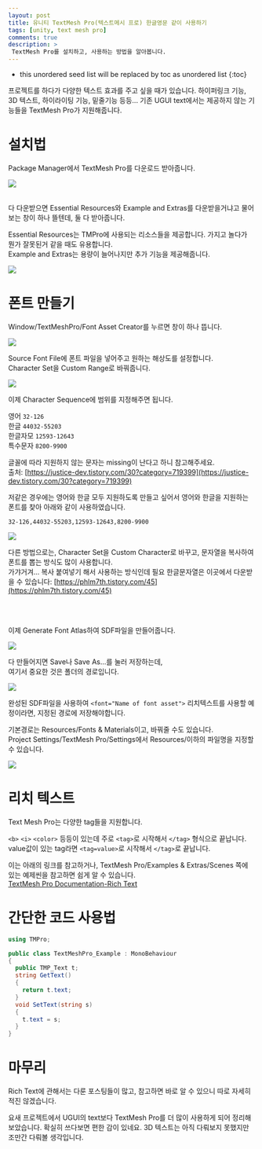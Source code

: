 ```yaml
---
layout: post
title: 유니티 TextMesh Pro(텍스트메시 프로) 한글영문 같이 사용하기
tags: [unity, text mesh pro]
comments: true
description: >
 TextMesh Pro를 설치하고, 사용하는 방법을 알아봅니다.
---
```


* this unordered seed list will be replaced by toc as unordered list
{:toc}

프로젝트를 하다가 다양한 텍스트 효과를 주고 싶을 때가 있습니다. 하이퍼링크 기능, 3D 텍스트, 하이라이팅 기능, 밑줄기능 등등... 기존 UGUI text에서는 제공하지 않는 기능들을 TextMesh Pro가 지원해줍니다.

# 설치법

Package Manager에서 TextMesh Pro를 다운로드 받아줍니다.

<a href="https://lh3.googleusercontent.com/giS2I68nsbI8Q4oTeaoWzDrTTq4WwOO1HIqI-rJAmu8_044jhVuHJK-HOGdC55_X_DFvaO-KXvn-aEgNO5IKyFoANELla51F3CFPK_2TlKKkjDGePI7Tc97gxPdKkf0vD-893ttEpQ=w2400?source=screenshot.guru"> <img src="https://lh3.googleusercontent.com/giS2I68nsbI8Q4oTeaoWzDrTTq4WwOO1HIqI-rJAmu8_044jhVuHJK-HOGdC55_X_DFvaO-KXvn-aEgNO5IKyFoANELla51F3CFPK_2TlKKkjDGePI7Tc97gxPdKkf0vD-893ttEpQ=w600-h315-p-k" /> </a>  
<br/>

다 다운받으면 Essential Resources와 Example and Extras를 다운받을거냐고 물어보는 창이 하나 뜰텐데, 둘 다 받아줍니다.

Essential Resources는 TMPro에 사용되는 리소스들을 제공합니다. 가지고 놀다가 뭔가 잘못된거 같을 때도 유용합니다.  
Example and Extras는 용량이 늘어나지만 추가 기능을 제공해줍니다.  

<a href="https://lh3.googleusercontent.com/DOvt3NabIlQe0Oz90e4k2F97mOq05OPGIw2oC7F-Hmkg2Nmg0AtN6Fs79NOStLVo9nCjRo9iUEnNVmC1jBm0fFMniHcheeyrYmu2JsID10bvhGqHOhCiqfwlqruBtEcQYN3ElMt7jw=w2400?source=screenshot.guru"> <img src="https://lh3.googleusercontent.com/DOvt3NabIlQe0Oz90e4k2F97mOq05OPGIw2oC7F-Hmkg2Nmg0AtN6Fs79NOStLVo9nCjRo9iUEnNVmC1jBm0fFMniHcheeyrYmu2JsID10bvhGqHOhCiqfwlqruBtEcQYN3ElMt7jw=w582-h315-p-k" /> </a>


# 폰트 만들기

Window/TextMeshPro/Font Asset Creator를 누르면 창이 하나 뜹니다.

<a href="https://lh3.googleusercontent.com/ItZxRgmyrORwftj3JmLtg3MIhgzXNG_pCkE6SlbULW8Jbum_o28j0oNz4dBmduM0s6p57t67WEdlwKDJG-PQRjaZYCDEALFAe1HJO3WOlJvFOvjAHHCfjhjt9V2pgCsreqr_qSVcRw=w2400?source=screenshot.guru"> <img src="https://lh3.googleusercontent.com/ItZxRgmyrORwftj3JmLtg3MIhgzXNG_pCkE6SlbULW8Jbum_o28j0oNz4dBmduM0s6p57t67WEdlwKDJG-PQRjaZYCDEALFAe1HJO3WOlJvFOvjAHHCfjhjt9V2pgCsreqr_qSVcRw=w581-h315-p-k" /> </a>
<br/>   

Source Font File에 폰트 파일을 넣어주고 원하는 해상도를 설정합니다.  
Character Set을 Custom Range로 바꿔줍니다. 

<a href="https://lh3.googleusercontent.com/RMxnMcEP88_c3iYz1e8vcMCQQDI0bSZiRzEHS7s73INDvPHSUWbFne4cP2C7C7j_JHZmrYgq7q8b7HL6o9DdXJiyKi3HPD24vrVoGhbP2rmuX9Ph79aGTVQBENUH-jxGvA2HJMF59A=w2400?source=screenshot.guru"> <img src="https://lh3.googleusercontent.com/RMxnMcEP88_c3iYz1e8vcMCQQDI0bSZiRzEHS7s73INDvPHSUWbFne4cP2C7C7j_JHZmrYgq7q8b7HL6o9DdXJiyKi3HPD24vrVoGhbP2rmuX9Ph79aGTVQBENUH-jxGvA2HJMF59A=w523-h228-p-k" /> </a>
<br/>

이제 Character Sequence에 범위를 지정해주면 됩니다.

영어 `32-126`  
한글 `44032-55203`  
한글자모 `12593-12643`  
특수문자 `8200-9900`  

글꼴에 따라 지원하지 않는 문자는 missing이 난다고 하니 참고해주세요.  
출처: [https://justice-dev.tistory.com/30?category=719399](https://justice-dev.tistory.com/30?category=719399)

저같은 경우에는 영어와 한글 모두 지원하도록 만들고 싶어서 영어와 한글을 지원하는 폰트를 찾아 아래와 같이 사용하였습니다.

`32-126,44032-55203,12593-12643,8200-9900`

![](https://lh3.googleusercontent.com/L_2vW1hHWPQtYFTA1vnCf5CU3SHqMat5O8Y8yniaOT07Ad_nYpekLqacjUczTzJ-F2XSkuN0DePs94xp2edNj-D9cJLABZ8b1R0BhlkhMf-ZWVzN0D3DsOjKwakRXSwB803sK-AhSQ=w2400)
<br/>

다른 방법으로는, Character Set을 Custom Character로 바꾸고, 문자열을 복사하여 폰트를 뽑는 방식도 많이 사용합니다.  
가갸거겨... 복사 붙여넣기 해서 사용하는 방식인데 필요 한글문자열은 이곳에서 다운받을 수 있습니다: [https://phlm7th.tistory.com/45](https://phlm7th.tistory.com/45)
  
<br/>
<br/>
  
이제 Generate Font Atlas하여 SDF파일을 만들어줍니다.

![](https://lh3.googleusercontent.com/dhj6KKXI56jxs74VsBw5RpUCLQ_5J4DpVmQCV1Zw3kbuplbPKexGP8ls6POO4oHOEbknfLvqqnphgK8tBpmxStTMQKewSvVzfyYTZDXIsbgEkvDlA1VMTmzCPY_nGHhfB73eMd9IjQ=w2400)
<br/>

다 만들어지면 Save나 Save As...를 눌러 저장하는데,  
여기서 중요한 것은 폴더의 경로입니다.

![](https://lh3.googleusercontent.com/pi0-rmh2DiJPtH4aU-Bt5PWVFu_sea_8m-iLkE5pN-5I-4nHW5btXNlgGJrMfgucI1Q5mUXwC1JrK6VPmwu1QLka9LAAsjrGz8bPNBq8qQsGGem681wzU1JSgtGxII1sfhyjP6Mg5A=w2400)
<br/>

완성된 SDF파일을 사용하여 `<font="Name of font asset">` 리치텍스트를 사용할 예정이라면, 지정된 경로에 저장해야합니다.

기본경로는 Resources/Fonts & Materials이고, 바꿔줄 수도 있습니다.  
Project Settings/TextMesh Pro/Settings에서 Resources/이하의 파일명을 지정할 수 있습니다.

![](https://lh3.googleusercontent.com/ujkHOx467mFzi2N8VpyLyGb4FydycgOT4qlXEvUHEulvN7FWE4AcCZg0BEVdXHu8xO4rTYw9fSoj4Iqk1GULsSmYjXRBHF8Z16Imx95FvaeXr4BdqAMIu1dndCgQcvA6PWWa90J6oA=w2400)
<br/>

# 리치 텍스트

Text Mesh Pro는 다양한 tag들을 지원합니다.

`<b>` `<i>` `<color>` 등등이 있는데 주로 `<tag>`로 시작해서 `</tag>` 형식으로 끝납니다.  
value값이 있는 tag라면 `<tag=value>`로 시작해서 `</tag>`로 끝납니다.  

이는 아래의 링크를 참고하거나, TextMesh Pro/Examples & Extras/Scenes 쪽에 있는 예제씬을 참고하면 쉽게 알 수 있습니다.  
[TextMesh Pro Documentation-Rich Text](http://digitalnativestudios.com/textmeshpro/docs/rich-text/)

# 간단한 코드 사용법

```cs
using TMPro;

public class TextMeshPro_Example : MonoBehaviour
{
  public TMP_Text t;
  string GetText()
  {
    return t.text;
  }
  void SetText(string s)
  {
    t.text = s;
  }
}
```

# 마무리

Rich Text에 관해서는 다룬 포스팅들이 많고, 참고하면 바로 알 수 있으니 따로 자세히 적진 않겠습니다.

요새 프로젝트에서 UGUI의 text보다 TextMesh Pro를 더 많이 사용하게 되어 정리해보았습니다. 확실히 쓰다보면 편한 감이 있네요. 3D 텍스트는 아직 다뤄보지 못했지만 조만간 다뤄볼 생각입니다.

